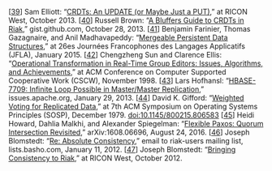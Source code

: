[[39](ch05.html#Elliott2013ua-marker)] Sam Elliott:
“[CRDTs: An UPDATE (or
Maybe Just a PUT)](https://speakerdeck.com/lenary/crdts-an-update-or-just-a-put),” at RICON West, October 2013. [[40](ch05.html#Brown2013wy-marker)] Russell Brown:
“[A Bluffers Guide to CRDTs in
Riak](https://gist.github.com/russelldb/f92f44bdfb619e089a4d),” gist.github.com, October 28, 2013. [[41](ch05.html#Farinier2015wj-marker)] Benjamin Farinier, Thomas Gazagnaire, and
Anil Madhavapeddy: “[Mergeable Persistent Data
Structures](http://gazagnaire.org/pub/FGM15.pdf),” at 26es Journées Francophones des Langages Applicatifs (JFLA),
January 2015. [[42](ch05.html#Sun1998vf-marker)] Chengzheng Sun and Clarence Ellis:
“[Operational
Transformation in Real-Time Group Editors: Issues, Algorithms, and Achievements](http://citeseerx.ist.psu.edu/viewdoc/download?doi=10.1.1.53.933&rep=rep1&type=pdf),” at
ACM Conference on Computer Supported Cooperative Work (CSCW), November 1998. [[43](ch05.html#HBase7709-marker)] Lars Hofhansl:
“[HBASE-7709: Infinite Loop Possible in
Master/Master Replication](https://issues.apache.org/jira/browse/HBASE-7709),” issues.apache.org, January 29, 2013. [[44](ch05.html#Gifford1979if-marker)] David K. Gifford:
“[Weighted Voting for Replicated Data](http://citeseerx.ist.psu.edu/viewdoc/summary?doi=10.1.1.84.7698),”
at 7th ACM Symposium on Operating Systems Principles (SOSP), December 1979.
[doi:10.1145/800215.806583](http://dx.doi.org/10.1145/800215.806583) [[45](ch05.html#Howard2016tz_ch5-marker)] Heidi Howard, Dahlia Malkhi, and Alexander Spiegelman:
“[Flexible Paxos: Quorum Intersection Revisited](https://arxiv.org/abs/1608.06696),”
arXiv:1608.06696, August 24, 2016. [[46](ch05.html#Blomstedt2012vf-marker)] Joseph Blomstedt:
“[Re:
Absolute Consistency](http://lists.basho.com/pipermail/riak-users_lists.basho.com/2012-January/007157.html),” email to riak-users mailing list, lists.basho.com,
January 11, 2012. [[47](ch05.html#Blomstedt2012vi-marker)] Joseph Blomstedt:
“[Bringing Consistency to Riak](https://vimeo.com/51973001),” at RICON West,
October 2012.